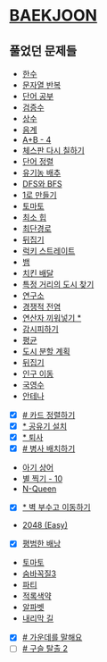 # [BAEKJOON](https://www.acmicpc.net/)

## 풀었던 문제들

- [한수](./log/1065.md)
- [문자열 반복](./log/2675.md)
- [단어 공부](./log/1157.md)
- [검증수](./log/2475.md)
- [상수](./log/2908.md)
- [음계](./log/2920.md)
- [A+B - 4](./log/10951.md)
- [체스판 다시 칠하기](./log/1018.md)
- [단어 정렬](./log/1181.md)
- [유기농 배추](./log/1012.md)
- [DFS와 BFS](./log/1260.md)
- [1로 만들기](./log/1463.md)
- [토마토](./log/7576.md)
- [최소 힙](./log/1927.md)
- [최단경로](./log/1753.md)
- [뒤집기](./log/1439.md)
- [럭키 스트레이트](./log/18406.md)
- [뱀](./log/3190.md)
- [치킨 배달](./log/15686.md)
- [특정 거리의 도시 찾기](./log/18352.md)
- [연구소](./log/14502.md)
- [경쟁적 전염](./log/18405.md)
- [연산자 끼워넣기 \*](./log/14888.md)
- [감시피하기](./log/18428.md)
- [평균](./log/1546.md)
- [도시 분할 계획](./log/1647.md)
- [뒤집기](./log/1439.md)
- [인구 이동](./log/16234.md)
- [국영수](./log/10825.md)
- [안테나](./log/18310.md)
- [x] [\# 카드 정렬하기](./log/1715.md)
- [x] [\* 공유기 설치](./log/2110.md)
- [x] [\* 퇴사](./log/14501.md)
- [x] [\# 병사 배치하기](./log/18353.md)
- [아기 상어](./log/16236.md)
- [별 찍기 - 10](./log/2447.md)
- [N-Queen](./log/9663.md)
- [x] [\* 벽 부수고 이동하기](./log/2206.md)
- [2048 (Easy)](./log/12100.md)
- [x] [평범한 배낭](./log/12865.md)
- [토마토](./log/7569.md)
- [숨바꼭질3](./log/13549.md)
- [파티](./log/1238.md)
- [적록색약](./log/10026.md)
- [알파벳](./log/1987.md)
- [내리막 길](./log/1520.md)
- [x] [\# 가운데를 말해요](./log/1655.md)
- [ ] [\# 구슬 탈출 2](./log/13460.md)
